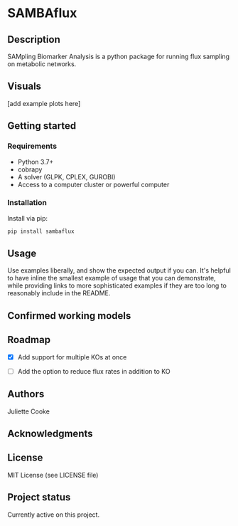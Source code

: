 # SAMBAflux
## Description
SAMpling Biomarker Analysis is a python package for running flux sampling on metabolic networks.

## Visuals
[add example plots here]

## Getting started
### Requirements

- Python 3.7+
- cobrapy
- A solver (GLPK, CPLEX, GUROBI)
- Access to a computer cluster or powerful computer


### Installation
Install via pip:  

```bash
pip install sambaflux
```

## Usage
Use examples liberally, and show the expected output if you can. It's helpful to have inline the smallest example of 
usage that you can demonstrate, while providing links to more sophisticated examples if they are too long to reasonably include in the README.

## Confirmed working models

## Roadmap
- [x] Add support for multiple KOs at once
- [ ] Add the option to reduce flux rates in addition to KO


## Authors
Juliette Cooke

## Acknowledgments


## License
MIT License (see LICENSE file)

## Project status
Currently active on this project. 